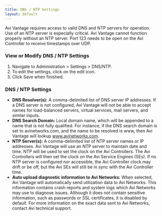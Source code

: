 ```yaml
---
title: DNS / NTP Settings
layout: default
---
```

Avi Vantage requires access to valid DNS and NTP servers for operation. Use of an NTP server is especially critical. Avi Vantage cannot function properly without an NTP server. Port 123 needs to be open on the Avi Controller to receive timestamps over UDP.

### View or Modify DNS / NTP Settings

<ol> 
 <li>Navigate to Administration &gt; Settings &gt; DNS/NTP.</li> 
 <li>To edit the settings, click on the edit icon.</li> 
 <li>Click Save when finished.</li> 
</ol> 

### DNS / NTP Settings

* **DNS Resolver(s):** A comma-delimited list of DNS server IP addresses. If a DNS server is not configured, Avi Vantage will not be able to accept names for load-balanced servers, virtual services, mail servers, and similar inputs.
* **DNS Search Domain:** Local domain name, which will be appended to a name that is not fully qualified. For instance, if the DNS search domain is set to avinetworks.com, and the name to be resolved is www, then Avi Vantage will lookup www.avinetworks.com.
* **NTP Server(s):** A comma-delimited list of NTP server names or IP addresses. Avi Vantage will use an NTP server to maintain date and time. NTP will be used to set the clock on the Avi Controllers. The Avi Controllers will then set the clock on the Avi Service Engines (SEs). If no NTP server is configured nor accessible, the Avi Controller clock may drift or be off, but the Avi SEs will still be in sync with the Avi Controller time.
* **Auto upload diagnostic information to Avi Networks:** When selected, Avi Vantage will automatically send utilization data to Avi Networks. This information contains crash reports and system logs which Avi Networks may use to diagnose issues. Although it does not contain sensitive information, such as passwords or SSL certificates, it is disabled by default. For more information on the exact data sent to Avi Networks, contact Avi technical support. 